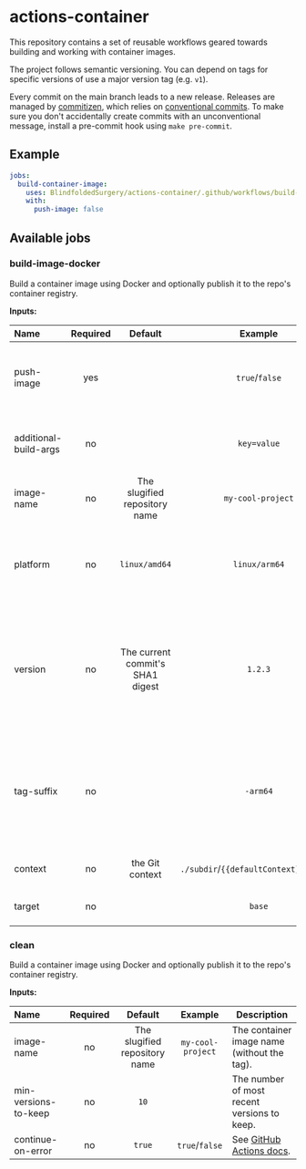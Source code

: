 # actions-container

This repository contains a set of reusable workflows geared towards building and working with
container images.

The project follows semantic versioning. You can depend on tags for specific versions of use a
major version tag (e.g. `v1`).

Every commit on the main branch leads to a new release. Releases are managed by
[commitizen][commitizen], which relies on [conventional commits][ccommit]. To make sure you don't
accidentally create commits with an unconventional message, install a pre-commit hook using
`make pre-commit`.

[commitizen]: https://commitizen-tools.github.io/commitizen/

[ccommit]: https://www.conventionalcommits.org/en/v1.0.0/

## Example

```yaml
jobs:
  build-container-image:
    uses: BlindfoldedSurgery/actions-container/.github/workflows/build-image-docker.yml@v1
    with:
      push-image: false
```

## Available jobs

### build-image-docker

Build a container image using Docker and optionally publish it to the repo's container registry.

**Inputs:**

| Name                  | Required |             Default              |                Example                 | Description                                                                                                                      |
|:----------------------|:--------:|:--------------------------------:|:--------------------------------------:|----------------------------------------------------------------------------------------------------------------------------------|
| push-image            |   yes    |                                  |             `true`/`false`             | Whether to push the resulting container image to the registry.                                                                   |
| additional-build-args |    no    |                                  |              `key=value`               | Build args that are passed in addition to APP_VERSION                                                                            |
| image-name            |    no    |  The slugified repository name   |           `my-cool-project`            | The container image name (without the tag).                                                                                      |
| platform              |    no    |          `linux/amd64`           |             `linux/arm64`              | The platform to build for (QEMU is used for anything other than the default).                                                    |
| version               |    no    | The current commit's SHA1 digest |                `1.2.3`                 | The app version. This is used as the container image tag, and is passed an `APP_VERSION` build-arg to the container image build. |
| tag-suffix            |    no    |                                  |                `-arm64`                | Appended to the version as the container image tag. Can be used if multiple variants of the same version are built.              |
| context               |    no    |         the Git context          | `./subdir`/`{{defaultContext}}:subdir` | See [docker/build-push-action][context].                                                                                         |
| target                |    no    |                                  |                 `base`                 | The image stage target to build.                                                                                                 |

### clean

Build a container image using Docker and optionally publish it to the repo's container registry.

**Inputs:**

| Name                 | Required |            Default            |      Example      | Description                                   |
|:---------------------|:--------:|:-----------------------------:|:-----------------:|-----------------------------------------------|
| image-name           |    no    | The slugified repository name | `my-cool-project` | The container image name (without the tag).   |
| min-versions-to-keep |    no    |             `10`              |                   | The number of most recent versions to keep.   |
| continue-on-error    |    no    |            `true`             |  `true`/`false`   | See [GitHub Actions docs][continue-on-error]. |

[context]: https://github.com/docker/build-push-action#git-context

[continue-on-error]: https://docs.github.com/en/actions/using-workflows/workflow-syntax-for-github-actions#jobsjob_idcontinue-on-error

